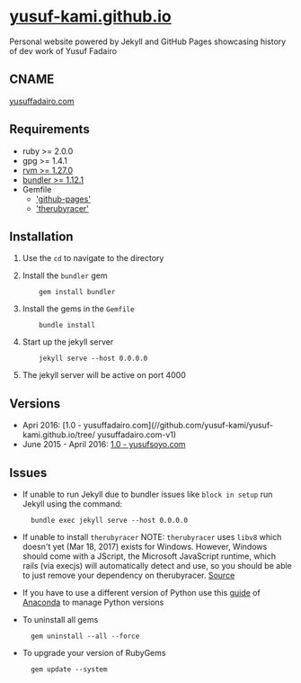 # [yusuf-kami.github.io](//yusuf-kami.github.io)
Personal website powered by Jekyll and GitHub Pages showcasing history of dev work of Yusuf Fadairo

## CNAME
[yusuffadairo.com](//yusuf-kami.github.io)

## Requirements
- ruby >= 2.0.0 
- gpg >= 1.4.1
- [rvm >= 1.27.0](https://rvm.io/)
- [bundler >= 1.12.1](https://bundler.io/)
- Gemfile
    - ['github-pages'](https://rubygems.org/gems/github-pages)
    - ['therubyracer'](https://rubygems.org/gems/therubyracer)

## Installation 
1. Use the `cd` to navigate to the directory 
2. Install the `bundler` gem
    
    ```
        gem install bundler
    ```
3. Install the gems in the `Gemfile`
    
    ```
        bundle install
    ```
4. Start up the jekyll server
    
    ```
        jekyll serve --host 0.0.0.0 
    ```
5. The jekyll server will be active on port 4000

## Versions
- Apri 2016: [1.0 - yusuffadairo.com](//github.com/yusuf-kami/yusuf-kami.github.io/tree/ yusuffadairo.com-v1)
- June 2015 - April 2016: [1.0 - yusufsoyo.com](//github.com/yusuf-kami/yusuf-kami.github.io/tree/yusufsoyo.com)

## Issues
- If unable to run Jekyll due to bundler issues like `block in setup` run Jekyll using the command:
  ```
    bundle exec jekyll serve --host 0.0.0.0
  ```
- If unable to install `therubyracer` NOTE: `therubyracer` uses `libv8` which doesn't yet (Mar 18, 2017) exists for Windows. However, Windows should come with a JScript, the Microsoft JavaScript runtime, which rails (via execjs) will automatically detect and use, so you should be able to just remove your dependency on therubyracer. [Source](https://stackoverflow.com/questions/6356450/therubyracer-gem-on-windows)

- If you have to use a different version of Python use this [guide](https://conda.io/docs/py2or3.html) of [Anaconda](https://www.continuum.io/) to manage Python versions
- To uninstall all gems
  ```
    gem uninstall --all --force
  ```
- To upgrade your version of RubyGems
  ```
    gem update --system    
  ```